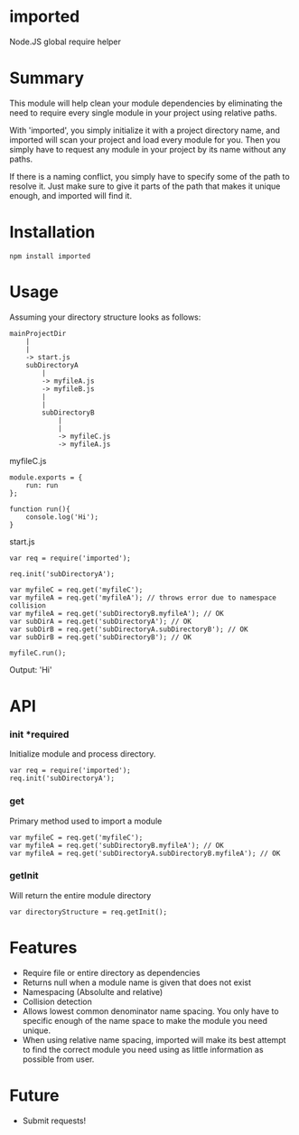# imported
Node.JS global require helper

# Summary
This module will help clean your module dependencies by eliminating the need to require every single module in your project using relative paths.

With 'imported', you simply initialize it with a project directory name, and imported will scan your project and load every module for you. Then you simply have to request any module in your project by its name without any paths.

If there is a naming conflict, you simply have to specify some of the path to resolve it. Just make sure to give it parts of the path that makes it unique enough, and imported will find it.

# Installation
```
npm install imported
```

# Usage
Assuming your directory structure looks as follows:

```
mainProjectDir
    |
    |
    -> start.js
    subDirectoryA
        |
        -> myfileA.js
        -> myfileB.js
        |
        |
        subDirectoryB
            |
            |
            -> myfileC.js
            -> myfileA.js
```

myfileC.js
```
module.exports = {
    run: run
};

function run(){
    console.log('Hi');
}
```

start.js
```
var req = require('imported');

req.init('subDirectoryA');

var myfileC = req.get('myfileC');
var myfileA = req.get('myfileA'); // throws error due to namespace collision
var myfileA = req.get('subDirectoryB.myfileA'); // OK
var subDirA = req.get('subDirectoryA'); // OK
var subDirB = req.get('subDirectoryA.subDirectoryB'); // OK
var subDirB = req.get('subDirectoryB'); // OK

myfileC.run();
```

Output: 'Hi'

# API
### init *required
Initialize module and process directory.

```
var req = require('imported');
req.init('subDirectoryA');

```

### get
Primary method used to import a module

```
var myfileC = req.get('myfileC');
var myfileA = req.get('subDirectoryB.myfileA'); // OK
var myfileA = req.get('subDirectoryA.subDirectoryB.myfileA'); // OK
```

### getInit
Will return the entire module directory

```
var directoryStructure = req.getInit();
```

# Features
- Require file or entire directory as dependencies
- Returns null when a module name is given that does not exist
- Namespacing (Absolulte and relative)
- Collision detection
- Allows lowest common denominator name spacing. You only have to specific enough of the name space to make the module you need unique.
- When using relative name spacing, imported will make its best attempt to find the correct module you need using as little information as possible from user.

# Future
- Submit requests!
